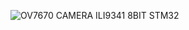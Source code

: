 

![OV7670 CAMERA ILI9341 8BIT STM32](https://github.com/user-attachments/assets/ad9a98e5-7e89-45c3-b8d3-4b59e77a277d)
